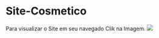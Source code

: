 # Site-Cosmetico
Para visualizar o Site em seu navegado Clik na Imagem.
<a href="https://alexgavies.github.io/Site-Cosmetico/"><img src="Site-Cosmetico\Site-Cosmetico\Site.png"></a>
